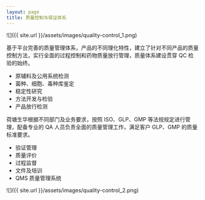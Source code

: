 ```yaml
---
layout: page
title: 质量控制与保证体系
---
```


![]({{ site.url }}/assets/images/quality-control_1.png)

基于平台完善的质量管理体系，产品的不同理化特性，建立了针对不同产品的质量控制方法，实行全面的过程控制和药物质量放行管理，质量体系建设贯穿 QC 检验的始终。

- 原辅料及公用系统检测
- 菌种、细胞、毒种库鉴定
- 稳定性研究
- 方法开发与检验
- 产品放行检测

荷塘生华根据不同部门及业务要求，按照 ISO、GLP、GMP 等法规规定进行管理，配备专业的 QA 人员负责全面的质量管理工作，满足客户 GLP、GMP 的质量标准要求。

- 验证管理
- 质量评价
- 过程监督
- 文件及培训
- QMS 质量管理系统

![]({{ site.url }}/assets/images/quality-control_2.png)
